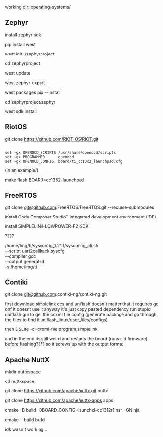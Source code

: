 working dir: operating-systems/

## Zephyr

install zephyr sdk

pip install west

west init ./zephyrproject

cd zephyrproject

west update

west zephyr-export

west packages pip --install

cd zephyrproject/zephyr

west sdk install

## RiotOS

git clone <https://github.com/RIOT-OS/RIOT.git>

```

set -gx OPENOCD_SCRIPTS /usr/share/openocd/scripts
set -gx PROGRAMMER      openocd
set -gx OPENOCD_CONFIG  board/ti_cc13x2_launchpad.cfg  
```

(in an example/)

make flash BOARD=cc1352-launchpad

## FreeRTOS

git clone <git@github.com>:FreeRTOS/FreeRTOS.git --recurse-submodules

install Code Composer Studio™ integrated development environment (IDE)

install SIMPLELINK-LOWPOWER-F2-SDK

????

/home/lmg/ti/sysconfig_1.21.1/sysconfig_cli.sh \
  --script uart2callback.syscfg \
  --compiler gcc \
  --output generated \
  -s /home/lmg/ti

## Contiki

git clone <git@github.com>:contiki-ng/contiki-ng.git

<!-- omg this sucks, thanks texas instruments`` -->
first download simplelink ccs and uniflash
doesn't matter that it requires gc onf it doesnt use it anyway it's just copy pasted dependency
run stupid uniflash gui to get the ccxml file config (generate package and go through the files to find it uniflash_linux/user_files/configs)

then DSLite -c=ccxml-file program.simplelink

and in the end its still weird and restarts the board (runs old firmware) before flashing???? so it screws up with the output format

## Apache NuttX

mkdir nuttxspace

cd nuttxspace

git clone <https://github.com/apache/nuttx.git> nuttx

git clone <https://github.com/apache/nuttx-apps> apps

cmake -B build -DBOARD_CONFIG=launchxl-cc1312r1:nsh -GNinja
<!-- cmake --build build -t menuconfig -->
cmake --build build

idk wasn't working...
